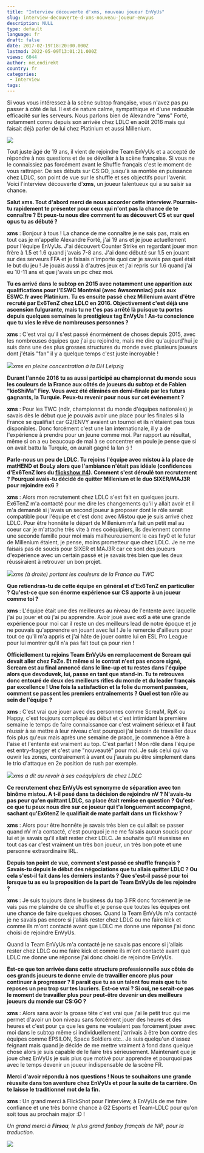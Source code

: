 ```yaml
---
title: "Interview découverte d'xms, nouveau joueur EnVyUs"
slug: interview-decouverte-d-xms-nouveau-joueur-envyus
description: NULL
type: default
language: fr
draft: false
date: 2017-02-19T18:20:00.000Z
lastmod: 2022-05-09T13:01:21.000Z
views: 6044
author: neLendirekt
country: fr
categories:
 - Interview
tags:
---
```

Si vous vous intéressez à la scène subtop française, vous n'avez pas pu passer à côté de lui. Il est de nature calme, sympathique et d'une redouble efficacité sur les serveurs. Nous parlons bien de Alexandre "**xms**" Forté, notamment connu depuis son arrivée chez LDLC en août 2016 mais qui faisait déjà parler de lui chez Platinium et aussi Millenium. 

![](/storage/images/58a9cf287bb4b_14757747292157jpeg.jpeg)

Tout juste âgé de 19 ans, il vient de rejoindre Team EnVyUs et a accepté de répondre à nos questions et de se dévoiler à la scène française. Si vous ne le connaissiez pas forcément avant le Shuffle français c'est le moment de vous rattraper. De ses débuts sur CS:GO, jusqu'à sa montée en puissance chez LDLC, son point de vue sur le shuffle et ses objectifs pour l'avenir. Voici l'interview découverte d'**xms**, un joueur talentueux qui a su saisir sa chance.

**Salut xms. Tout d'abord merci de nous accorder cette interview. Pourrais-tu rapidement te présenter pour ceux qui n'ont pas la chance de te connaître ? Et peux-tu nous dire comment tu as découvert CS et sur quel opus tu as débuté ?** 

**xms** : Bonjour à tous ! La chance de me connaître je ne sais pas, mais en tout cas je m'appelle Alexandre Forté, j'ai 19 ans et je joue actuellement pour l'équipe EnVyUs. J'ai découvert Counter Strike en regardant jouer mon frère à 1.5 et 1.6 quand j'avais 7-8 ans. J'ai donc débuté sur 1.5 en jouant sur des serveurs FFA et je faisais n'importe quoi car je savais pas quel était le but du jeu ! Je jouais aussi à d'autres jeux et j'ai repris sur 1.6 quand j'ai eu 10-11 ans et que j'avais un pc chez moi.  

**Tu es arrivé dans le subtop en 2015 avec notamment une apparition aux qualifications pour l'ESWC Montréal (avec Awsomnniac) puis aux ESWC.fr avec Platinium. Tu es ensuite passé chez Millenium avant d'être recruté par Ex6TenZ chez LDLC en 2016\. Objectivement c'est déjà une ascension fulgurante, mais tu ne t'es pas arrêté là puisque tu portes depuis quelques semaines le prestigieux tag EnVyUs ! As-tu conscience que tu vies le rêve de nombreuses personnes ?**

**xms** : C'est vrai qu'il s'est passé énormément de choses depuis 2015, avec les nombreuses équipes que j'ai pu rejoindre, mais me dire qu'aujourd'hui je suis dans une des plus grosses structures du monde avec plusieurs joueurs dont j'étais "fan" il y a quelque temps c'est juste incroyable !  

![](/storage/images/58a9d4f3027c1_31476734593-3c702e11c3-zjpg.jpg)_xms en pleine concentration à la DH Leipzig_

**Durant l'année 2016 tu as aussi participé au championnat du monde sous les couleurs de la France aux côtés de joueurs du subtop et de Fabien "kioShiMa" Fiey. Vous avez été éliminés en demi-finale par les futurs gagnants, la Turquie. Peux-tu revenir pour nous sur cet événement ?**

**xms** : Pour les TWC (ndlr, championnat du monde d'équipes nationales) je savais dès le début que je pouvais avoir une place pour les finales si la France se qualifiait car G2/ENVY avaient un tournoi et ils n'étaient pas tous disponibles. Donc forcément c'est une lan internationale, il y a de l'expérience à prendre pour un jeune comme moi. Par rapport au résultat, même si on a eu beaucoup de mal à se concentrer en poule je pense que si on avait battu la Turquie, on aurait gagné la lan :) !

**Parle-nous un peu de LDLC. Tu rejoins l'équipe avec mistou à la place de matHEND et BouLy alors que l'ambiance n'était pas idéale (confidences d'Ex6TenZ lors du [flickshow #4](/flash/le-flickshow-4-major-itw-ldlc-shuffle-etc-avec-ex6tenz/281)). Comment s'est déroulé ton recrutement ? Pourquoi avais-tu décidé de quitter Millenium et le duo SIXER/MAJ3R pour rejoindre ex6 ?** 

**xms** : Alors mon recrutement chez LDLC s'est fait en quelques jours. Ex6TenZ m'a contacté pour me dire les changements qu'il y allait avoir et il m'a demandé si j'avais un second joueur à proposer dont le rôle serait compatible pour l'équipe et c'est donc avec Mistou que je suis arrivé chez LDLC. Pour être honnête le départ de Millenium m'a fait un petit mal au coeur car je m'attache très vite à mes coéquipiers, ils deviennent comme une seconde famille pour moi mais malheureusement le cas fxy0 et le futur de Millenium étaient, je pense, moins prometteur que chez LDLC. Je ne me faisais pas de soucis pour SIXER et MAJ3R car ce sont des joueurs d'expérience avec un certain passé et je savais très bien que les deux réussiraient à retrouver un bon projet.  

_![](/storage/images/58a9cf52d92b214760012532034jpeg.jpeg)xms (à droite) portant les couleurs de la France au TWC_

**Que retiendras-tu de cette équipe en général et d'Ex6TenZ en particulier ? Qu'est-ce que son énorme expérience sur CS apporte à un joueur comme toi ?** 

**xms** : L'équipe était une des meilleures au niveau de l'entente avec laquelle j'ai pu jouer et où j'ai pu apprendre. Avoir joué avec ex6 a été une grande expérience pour moi car il reste un des meilleurs lead de notre époque et je ne pouvais qu'apprendre en jouant avec lui ! Je le remercie d'ailleurs pour tout ce qu'il m'a appris et j'ai hâte de jouer contre lui en ESL Pro League pour lui montrer qu'il n'a pas fait tout ça pour rien !  

**Officiellement tu rejoins Team EnVyUs en remplacement de Scream qui devait aller chez FaZe. Et même si le contrat n'est pas encore signé, Scream est au final annoncé dans le line-up et tu restes dans l'équipe alors que devoduvek, lui, passe en tant que stand-in. Tu te retrouves donc entouré de deux des meilleurs rifles du monde et du leader français par excellence ! Une fois la satisfaction et la folie du moment passées, comment se passent les premiers entraînements ? Quel est ton rôle au sein de l'équipe ?** 

**xms** : C'est vrai que jouer avec des personnes comme ScreaM, RpK ou Happy, c'est toujours compliqué au début et c'est intimidant la première semaine le temps de faire connaissance car c'est vraiment sérieux et il faut réussir à se mettre à leur niveau c'est pourquoi j'ai besoin de travailler deux fois plus qu'eux mais après une semaine de pracc, je commence à être à l'aise et l'entente est vraiment au top. C'est parfait ! Mon rôle dans l'équipe est entry-fragger et c'est une "nouveauté" pour moi. Je suis celui qui va ouvrir les zones, contrairement à avant ou j'aurais pu être simplement dans le trio d'attaque en 2e position de rush par exemple.

![](/storage/images/589c8dbbe15b4_xms-ldlcjpeg.jpeg)_xms a dit au revoir à ses coéquipiers de chez LDLC_

**Ce recrutement chez EnVyUs est synonyme de séparation avec ton binôme mistou. A t-il pesé dans ta décision de rejoindre nV ? N'avais-tu pas peur qu'en quittant LDLC, sa place était remise en question ? Qu'est-ce que tu peux nous dire sur ce joueur qui t'a longuement accompagné, sachant qu'Ex6tenZ le qualifiait de mate parfait dans un flickshow ?**

**xms** : Alors pour être honnête je savais très bien ce qui allait se passer quand nV m'a contacté, c'est pourquoi je ne me faisais aucun soucis pour lui et je savais qu'il allait rester chez LDLC. Je souhaite qu'il réussisse en tout cas car c'est vraiment un très bon joueur, un très bon pote et une personne extraordinaire IRL.  

**Depuis ton point de vue, comment s'est passé ce shuffle français ? Savais-tu depuis le début des négociations que tu allais quitter LDLC ? Ou cela s'est-il fait dans les derniers instants ? Que s'est-il passé pour toi lorsque tu as eu la proposition de la part de Team EnVyUs de les rejoindre ?**

**xms** : Je suis toujours dans le business du top 3 FR donc forcément je ne vais pas me plaindre de ce shuffle et je pense que toutes les équipes ont une chance de faire quelques choses. Quand la Team EnVyUs m'a contacté je ne savais pas encore si j'allais rester chez LDLC ou me faire kick et comme ils m'ont contacté avant que LDLC me donne une réponse j'ai donc choisi de rejoindre EnVyUs.  

Quand la Team EnVyUs m'a contacté je ne savais pas encore si j'allais rester chez LDLC ou me faire kick et comme ils m'ont contacté avant que LDLC me donne une réponse j'ai donc choisi de rejoindre EnVyUs. 

**Est-ce que ton arrivée dans cette structure professionnelle aux côtés de ces grands joueurs te donne envie de travailler encore plus pour continuer à progresser ? Il paraît que tu as un talent fou mais que tu te reposes un peu trop sur tes lauriers. Est-ce vrai ? Si oui, ne serait-ce pas le moment de travailler plus pour peut-être devenir un des meilleurs joueurs du monde sur CS:GO ?**

**xms** : Alors sans avoir la grosse tête c'est vrai que j'ai le petit truc qui me permet d'avoir un bon niveau sans forcément jouer des heures et des heures et c'est pour ça que les gens ne voulaient pas forcément jouer avec moi dans le subtop même si individuellement j'arrivais à être bon contre des équipes comme EPSILON, Space Soldiers etc.. Je suis quelqu'un d'assez feignant mais quand je décide de me mettre vraiment à fond dans quelque chose alors je suis capable de le faire très sérieusement. Maintenant que je joue chez EnVyUs je suis plus que motivé pour apprendre et pourquoi pas avec le temps devenir un joueur indispensable de la scène FR.  

**Merci d'avoir répondu à nos questions ! Nous te souhaitons une grande réussite dans ton aventure chez EnVyUs et pour la suite de ta carrière. On te laisse le traditionnel mot de la fin.**

**xms** : Un grand merci à FlickShot pour l'interview, à EnVyUs de me faire confiance et une très bonne chance à G2 Esports et Team-LDLC pour qu'on soit tous au prochain major :D !

_Un grand merci à **Firsou**, le plus grand fanboy français de NiP, pour la traduction._

**![](/storage/images/581289c2e0948_fswhite.png)**
